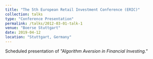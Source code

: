 ```yaml
---
title: "The 5th European Retail Investment Conference (ERIC)"
collection: talks
type: "Conference Presentation"
permalink: /talks/2012-03-01-talk-1
venue: "Boerse Stuttgart"
date: 2019-04-12
location: "Stuttgart, Germany"
---
```


Scheduled presentation of <i>"Algorithm Aversion in Financial Investing."</i>
